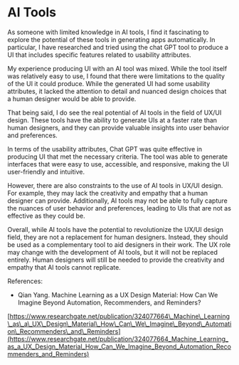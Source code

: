 
# AI Tools

As someone with limited knowledge in AI tools, I find it fascinating to explore the potential of these tools in generating apps automatically. In particular, I have researched and tried using the chat GPT tool to produce a UI that includes specific features related to usability attributes.

My experience producing UI with an AI tool was mixed. While the tool itself was relatively easy to use, I found that there were limitations to the quality of the UI it could produce. While the generated UI had some usability attributes, it lacked the attention to detail and nuanced design choices that a human designer would be able to provide.

That being said, I do see the real potential of AI tools in the field of UX/UI design. These tools have the ability to generate UIs at a faster rate than human designers, and they can provide valuable insights into user behavior and preferences.

In terms of the usability attributes, Chat GPT was quite effective in producing UI that met the necessary criteria. The tool was able to generate interfaces that were easy to use, accessible, and responsive, making the UI user-friendly and intuitive.

However, there are also constraints to the use of AI tools in UX/UI design. For example, they may lack the creativity and empathy that a human designer can provide. Additionally, AI tools may not be able to fully capture the nuances of user behavior and preferences, leading to UIs that are not as effective as they could be.

Overall, while AI tools have the potential to revolutionize the UX/UI design field, they are not a replacement for human designers. Instead, they should be used as a complementary tool to aid designers in their work. The UX role may change with the development of AI tools, but it will not be replaced entirely. Human designers will still be needed to provide the creativity and empathy that AI tools cannot replicate.

References:

- Qian Yang. Machine Learning as a UX Design Material: How Can We Imagine Beyond Automation, Recommenders, and Reminders?

[https://www.researchgate.net/publication/324077664\_Machine\_Learning\_as\_a\_UX\_Design\_Material\_How\_Can\_We\_Imagine\_Beyond\_Automation\_Recommenders\_and\_Reminders](https://www.researchgate.net/publication/324077664_Machine_Learning_as_a_UX_Design_Material_How_Can_We_Imagine_Beyond_Automation_Recommenders_and_Reminders)
